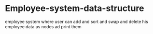# Employee-system-data-structure
employee system where user can add and sort and swap and delete his employee data as nodes ad print them

